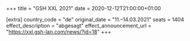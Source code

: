 +++
title = "GSH XXL 2021"
date = 2020-12-12T21:00:00+01:00

[extra]
country_code = "de"
original_date = "11.–14.03.2021"
seats = 1404
effect_description = "abgesagt"
effect_announcement_url = "https://xxl.gsh-lan.com/news/?id=18"
+++
